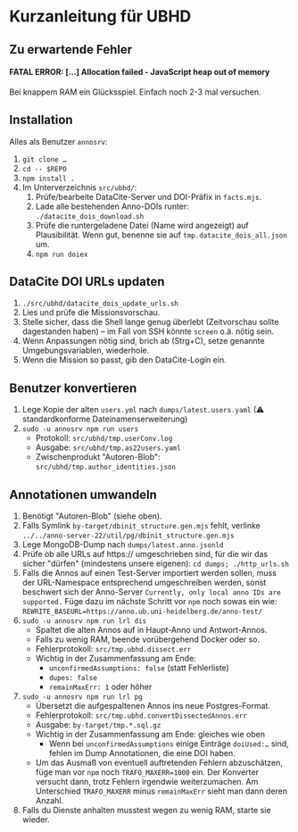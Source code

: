 ﻿
Kurzanleitung für UBHD
======================


Zu erwartende Fehler
--------------------

#### FATAL ERROR: […] Allocation failed - JavaScript heap out of memory

Bei knappem RAM ein Glücksspiel. Einfach noch 2-3 mal versuchen.


Installation
------------

Alles als Benutzer `annosrv`:

1.  `git clone …`
1.  `cd -- $REPO`
1.  `npm install .`
1.  Im Unterverzeichnis `src/ubhd/`:
    1.  Prüfe/bearbeite DataCite-Server und DOI-Präfix in `facts.mjs`.
    1.  Lade alle bestehenden Anno-DOIs runter: `./datacite_dois_download.sh`
    1.  Prüfe die runtergeladene Datei (Name wird angezeigt) auf Plausibilität.
        Wenn gut, benenne sie auf `tmp.datacite_dois_all.json` um.
    1.  `npm run doiex`



DataCite DOI URLs updaten
-------------------------

1.  `./src/ubhd/datacite_dois_update_urls.sh`
1.  Lies und prüfe die Missionsvorschau.
1.  Stelle sicher, dass die Shell lange genug überlebt (Zeitvorschau sollte
    dagestanden haben) – im Fall von SSH könnte `screen` o.ä. nötig sein.
1.  Wenn Anpassungen nötig sind, brich ab (Strg+C),
    setze genannte Umgebungsvariablen, wiederhole.
1.  Wenn die Mission so passt, gib den DataCite-Login ein.



Benutzer konvertieren
---------------------

1.  Lege Kopie der alten `users.yml` nach `dumps/latest.users.yaml`
    (⚠ standardkonforme Dateinamenserweiterung)
1.  `sudo -u annosrv npm run users`
    * Protokoll: `src/ubhd/tmp.userConv.log`
    * Ausgabe: `src/ubhd/tmp.as22users.yaml`
    * Zwischenprodukt "Autoren-Blob": `src/ubhd/tmp.author_identities.json`



Annotationen umwandeln
----------------------

1.  Benötigt "Autoren-Blob" (siehe oben).
1.  Falls Symlink `by-target/dbinit_structure.gen.mjs` fehlt, verlinke
    `../../anno-server-22/util/pg/dbinit_structure.gen.mjs`
1.  Lege MongoDB-Dump nach `dumps/latest.anno.jsonld`
1.  Prüfe ob alle URLs auf https:// umgeschrieben sind, für die wir das
    sicher "dürfen" (mindestens unsere eigenen): `cd dumps; ./http_urls.sh`
1.  Falls die Annos auf einen Test-Server importiert werden sollen,
    muss der URL-Namespace entsprechend umgeschreiben werden,
    sonst beschwert sich der Anno-Server
    `Currently, only local anno IDs are supported.`
    Füge dazu im nächste Schritt vor `npm` noch sowas ein wie:
    `REWRITE_BASEURL=https://anno.ub.uni-heidelberg.de/anno-test/`
1.  `sudo -u annosrv npm run lrl dis`
    * Spaltet die alten Annos auf in Haupt-Anno und Antwort-Annos.
    * Falls zu wenig RAM, beende vorübergehend Docker oder so.
    * Fehlerprotokoll: `src/tmp.ubhd.dissect.err`
    * Wichtig in der Zusammenfassung am Ende:
      * `unconfirmedAssumptions: false` (statt Fehlerliste)
      * `dupes: false`
      * `remainMaxErr: 1` oder höher
1.  `sudo -u annosrv npm run lrl pg`
    * Übersetzt die aufgespaltenen Annos ins neue Postgres-Format.
    * Fehlerprotokoll: `src/tmp.ubhd.convertDissectedAnnos.err`
    * Ausgabe: `by-target/tmp.*.sql.gz`
    * Wichtig in der Zusammenfassung am Ende: gleiches wie oben
      * Wenn bei `unconfirmedAssumptions` einige Einträge `doiUsed:…`
        sind, fehlen im Dump Annotationen, die eine DOI haben.
    * Um das Ausmaß von eventuell auftretenden Fehlern abzuschätzen, füge man
      vor `npm` noch `TRAFO_MAXERR=1000` ein. Der Konverter versucht dann,
      trotz Fehlern irgendwie weiterzumachen. Am Unterschied `TRAFO_MAXERR`
      minus `remainMaxErr` sieht man dann deren Anzahl.
1.  Falls du Dienste anhalten musstest wegen zu wenig RAM, starte sie wieder.







